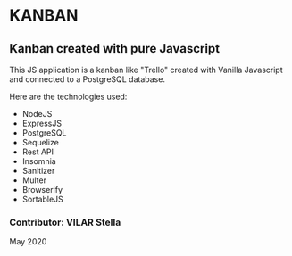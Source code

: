 # KANBAN

## Kanban created with pure Javascript

This JS application is a kanban like "Trello" created with Vanilla Javascript and connected to a PostgreSQL database.

Here are the technologies used:
- NodeJS
- ExpressJS
- PostgreSQL
- Sequelize
- Rest API
- Insomnia
- Sanitizer
- Multer
- Browserify
- SortableJS


### Contributor: VILAR Stella
May 2020

